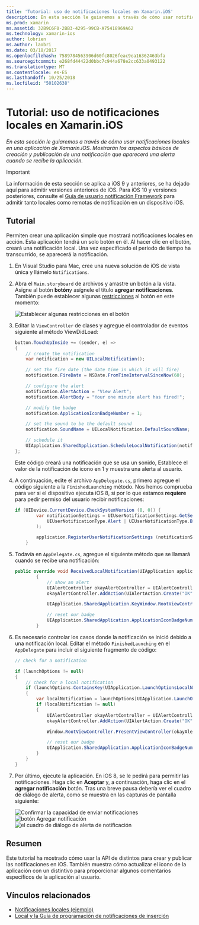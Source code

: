 ```yaml
---
title: 'Tutorial: uso de notificaciones locales en Xamarin.iOS'
description: En esta sección le guiaremos a través de cómo usar notificaciones locales en una aplicación de Xamarin.iOS. Mostrarán los aspectos básicos de creación y publicación de una notificación que aparecerá una alerta cuando se recibe la aplicación.
ms.prod: xamarin
ms.assetid: 32B9C6F0-2BB3-4295-99CB-A75418969A62
ms.technology: xamarin-ios
author: lobrien
ms.author: laobri
ms.date: 03/18/2017
ms.openlocfilehash: 7589784563906d60fc8026feac9ea16362463bfa
ms.sourcegitcommit: e268fd44422d0bbc7c944a678e2cc633a0493122
ms.translationtype: MT
ms.contentlocale: es-ES
ms.lasthandoff: 10/25/2018
ms.locfileid: "50102638"
---
```

# <a name="walkthrough---using-local-notifications-in-xamarinios"></a>Tutorial: uso de notificaciones locales en Xamarin.iOS

_En esta sección le guiaremos a través de cómo usar notificaciones locales en una aplicación de Xamarin.iOS. Mostrarán los aspectos básicos de creación y publicación de una notificación que aparecerá una alerta cuando se recibe la aplicación._

> [!IMPORTANT]
> La información de esta sección se aplica a iOS 9 y anteriores, se ha dejado aquí para admitir versiones anteriores de iOS. Para iOS 10 y versiones posteriores, consulte el [Guía de usuario notificación Framework](~/ios/platform/user-notifications/index.md) para admitir tanto locales como remotas de notificación en un dispositivo iOS.

## <a name="walkthrough"></a>Tutorial

Permiten crear una aplicación simple que mostrará notificaciones locales en acción. Esta aplicación tendrá un solo botón en él. Al hacer clic en el botón, creará una notificación local. Una vez especificado el periodo de tiempo ha transcurrido, se aparecerá la notificación.


1. En Visual Studio para Mac, cree una nueva solución de iOS de vista única y llámelo `Notifications`.
1. Abra el `Main.storyboard` de archivos y arrastre un botón a la vista. Asigne al botón **botón**y asígnele el título **agregar notificaciones**. También puede establecer algunas [restricciones](~/ios/user-interface/designer/designer-auto-layout.md) al botón en este momento: 

    ![](local-notifications-in-ios-walkthrough-images/image3.png "Establecer algunas restricciones en el botón")
1. Editar la `ViewController` de clases y agregue el controlador de eventos siguiente al método ViewDidLoad:

    ```csharp
    button.TouchUpInside += (sender, e) =>
    {
        // create the notification
        var notification = new UILocalNotification();

        // set the fire date (the date time in which it will fire)
        notification.FireDate = NSDate.FromTimeIntervalSinceNow(60);

        // configure the alert
        notification.AlertAction = "View Alert";
        notification.AlertBody = "Your one minute alert has fired!";

        // modify the badge
        notification.ApplicationIconBadgeNumber = 1;

        // set the sound to be the default sound
        notification.SoundName = UILocalNotification.DefaultSoundName;

        // schedule it
        UIApplication.SharedApplication.ScheduleLocalNotification(notification);
    };
    ```

    Este código creará una notificación que se usa un sonido, Establece el valor de la notificación de icono en 1 y muestra una alerta al usuario.

1. A continuación, edite el archivo `AppDelegate.cs`, primero agregue el código siguiente a la `FinishedLaunching` método. Nos hemos comprueba para ver si el dispositivo ejecuta iOS 8, si por lo que estamos **requiere** para pedir permiso del usuario recibir notificaciones:

    ```csharp
    if (UIDevice.CurrentDevice.CheckSystemVersion (8, 0)) {
            var notificationSettings = UIUserNotificationSettings.GetSettingsForTypes (
                UIUserNotificationType.Alert | UIUserNotificationType.Badge | UIUserNotificationType.Sound, null
            );

            application.RegisterUserNotificationSettings (notificationSettings);
        }
    ```

1. Todavía en `AppDelegate.cs`, agregue el siguiente método que se llamará cuando se recibe una notificación:

    ```csharp
    public override void ReceivedLocalNotification(UIApplication application, UILocalNotification notification)
            {
                // show an alert
                UIAlertController okayAlertController = UIAlertController.Create(notification.AlertAction, notification.AlertBody, UIAlertControllerStyle.Alert);
                okayAlertController.AddAction(UIAlertAction.Create("OK", UIAlertActionStyle.Default, null));

                UIApplication.SharedApplication.KeyWindow.RootViewController.PresentViewController(okayAlertController, true, null);

                // reset our badge
                UIApplication.SharedApplication.ApplicationIconBadgeNumber = 0;
            }

    ```

1. Es necesario controlar los casos donde la notificación se inició debido a una notificación local. Editar el método `FinishedLaunching` en el `AppDelegate` para incluir el siguiente fragmento de código:


    ```csharp
    // check for a notification

    if (launchOptions != null)
    {
        // check for a local notification
        if (launchOptions.ContainsKey(UIApplication.LaunchOptionsLocalNotificationKey))
        {
            var localNotification = launchOptions[UIApplication.LaunchOptionsLocalNotificationKey] as UILocalNotification;
            if (localNotification != null)
            {
                UIAlertController okayAlertController = UIAlertController.Create(localNotification.AlertAction, localNotification.AlertBody, UIAlertControllerStyle.Alert);
                okayAlertController.AddAction(UIAlertAction.Create("OK", UIAlertActionStyle.Default, null));

                Window.RootViewController.PresentViewController(okayAlertController, true, null);

                // reset our badge
                UIApplication.SharedApplication.ApplicationIconBadgeNumber = 0;
            }
        }
    }

    ```

1. Por último, ejecute la aplicación. En iOS 8, se le pedirá para permitir las notificaciones. Haga clic en **Aceptar** y, a continuación, haga clic en el **agregar notificación** botón. Tras una breve pausa debería ver el cuadro de diálogo de alerta, como se muestra en las capturas de pantalla siguiente:

    ![](local-notifications-in-ios-walkthrough-images/image0.png "Confirmar la capacidad de enviar notificaciones") ![](local-notifications-in-ios-walkthrough-images/image1.png "botón Agregar notificación") ![](local-notifications-in-ios-walkthrough-images/image2.png "el cuadro de diálogo de alerta de notificación")

## <a name="summary"></a>Resumen

Este tutorial ha mostrado cómo usar la API de distintos para crear y publicar las notificaciones en iOS. También muestra cómo actualizar el icono de la aplicación con un distintivo para proporcionar algunos comentarios específicos de la aplicación al usuario.


## <a name="related-links"></a>Vínculos relacionados

- [Notificaciones locales (ejemplo)](https://developer.xamarin.com/samples/monotouch/LocalNotifications)
- [Local y la Guía de programación de notificaciones de inserción](https://developer.apple.com/library/prerelease/content/documentation/NetworkingInternet/Conceptual/RemoteNotificationsPG/)
